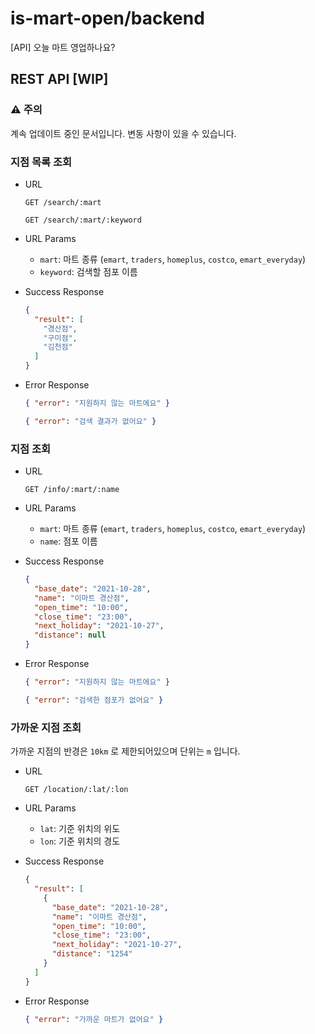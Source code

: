 # is-mart-open/backend

[API] 오늘 마트 영업하나요?

## REST API [WIP]

### :warning: 주의

계속 업데이트 중인 문서입니다. 변동 사항이 있을 수 있습니다.

### 지점 목록 조회

- URL

  `GET /search/:mart`

  `GET /search/:mart/:keyword`

- URL Params
  
  - `mart`: 마트 종류 (`emart`, `traders`, `homeplus`, `costco`, `emart_everyday`)
  - `keyword`: 검색할 점포 이름

- Success Response

  ```json
  {
    "result": [
      "경산점",
      "구미점",
      "김천점"
    ]
  }
  ```

- Error Response

  ```json
  { "error": "지원하지 않는 마트에요" }
  ```

  ```json
  { "error": "검색 결과가 없어요" }
  ```

### 지점 조회

- URL

  `GET /info/:mart/:name`

- URL Params
  
  - `mart`: 마트 종류 (`emart`, `traders`, `homeplus`, `costco`, `emart_everyday`)
  - `name`: 점포 이름

- Success Response

  ```json
  {
    "base_date": "2021-10-28",
    "name": "이마트 경산점",
    "open_time": "10:00",
    "close_time": "23:00",
    "next_holiday": "2021-10-27",
    "distance": null
  }
  ```

- Error Response

  ```json
  { "error": "지원하지 않는 마트에요" }
  ```

  ```json
  { "error": "검색한 점포가 없어요" }
  ```

### 가까운 지점 조회

가까운 지점의 반경은 `10km` 로 제한되어있으며 단위는 `m` 입니다.

- URL

  `GET /location/:lat/:lon`

- URL Params
  
  - `lat`: 기준 위치의 위도
  - `lon`: 기준 위치의 경도

- Success Response

  ```json
  {
    "result": [
      {
        "base_date": "2021-10-28",
        "name": "이마트 경산점",
        "open_time": "10:00",
        "close_time": "23:00",
        "next_holiday": "2021-10-27",
        "distance": "1254"
      }
    ]
  }
  ```

- Error Response

  ```json
  { "error": "가까운 마트가 없어요" }
  ```
